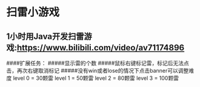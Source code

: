 扫雷小游戏
=========
1小时用Java开发扫雷游戏:https://www.bilibili.com/video/av71174896
----------------------------------------------------------------

####扩展任务：
#####显示雷的个数
#####鼠标右键标记雷，标记后无法点击，再次右键取消标记
#####没有win或者lose的情况下点击banner可以调整难度
level 0 = 30颗雷
level 1 = 50颗雷
level 2 = 80颗雷
level 3 = 100颗雷
